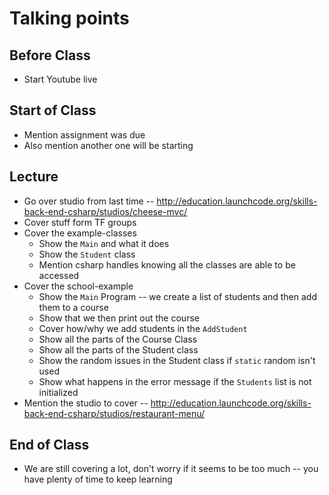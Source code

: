 # Talking points

## Before Class

* Start Youtube live

## Start of Class

* Mention assignment was due
* Also mention another one will be starting

## Lecture

* Go over studio from last time -- http://education.launchcode.org/skills-back-end-csharp/studios/cheese-mvc/
* Cover stuff form TF groups
* Cover the example-classes
  * Show the `Main` and what it does
  * Show the `Student` class
  * Mention csharp handles knowing all the classes are able to be accessed
* Cover the school-example
  * Show the `Main` Program -- we create a list of students  and then add them to a course
  * Show that we then print out the course
  * Cover how/why we add students in the `AddStudent`
  * Show all the parts of the Course Class
  * Show all the parts of the Student class
  * Show the random issues in the Student class if `static` random isn't used
  * Show what happens in the error message if the `Students` list is not initialized
* Mention the studio to cover -- http://education.launchcode.org/skills-back-end-csharp/studios/restaurant-menu/

## End of Class

* We are still covering a lot, don't worry if it seems to be too much -- you have plenty of time to keep learning
